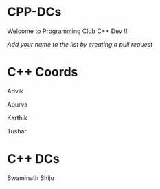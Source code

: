 # CPP-DCs
Welcome to Programming Club C++ Dev !!

*Add your name to the list by creating a pull request*

# C++ Coords
Advik

Apurva

Karthik

Tushar

# C++ DCs

Swaminath Shiju
